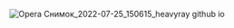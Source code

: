 
![Opera Снимок_2022-07-25_150615_heavyray github io](https://user-images.githubusercontent.com/98265533/180774202-4253e802-f711-4392-9bd6-fa86b5efe776.png)

